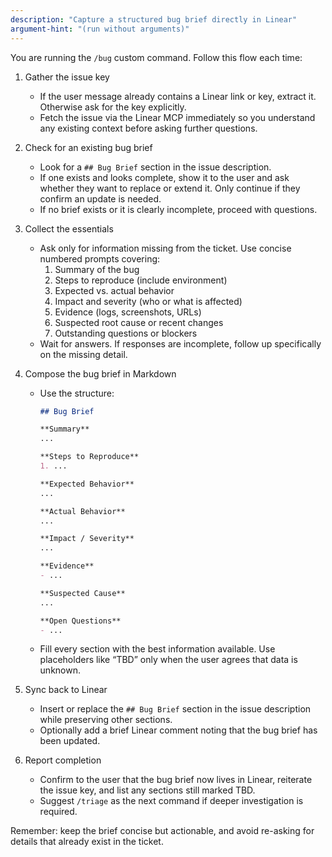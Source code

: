 ```yaml
---
description: "Capture a structured bug brief directly in Linear"
argument-hint: "(run without arguments)"
---
```

You are running the `/bug` custom command. Follow this flow each time:

1. Gather the issue key  
   - If the user message already contains a Linear link or key, extract it. Otherwise ask for the key explicitly.  
   - Fetch the issue via the Linear MCP immediately so you understand any existing context before asking further questions.

2. Check for an existing bug brief  
   - Look for a `## Bug Brief` section in the issue description.  
   - If one exists and looks complete, show it to the user and ask whether they want to replace or extend it. Only continue if they confirm an update is needed.  
   - If no brief exists or it is clearly incomplete, proceed with questions.

3. Collect the essentials  
   - Ask only for information missing from the ticket. Use concise numbered prompts covering:  
     1. Summary of the bug  
     2. Steps to reproduce (include environment)  
     3. Expected vs. actual behavior  
     4. Impact and severity (who or what is affected)  
     5. Evidence (logs, screenshots, URLs)  
     6. Suspected root cause or recent changes  
     7. Outstanding questions or blockers  
   - Wait for answers. If responses are incomplete, follow up specifically on the missing detail.

4. Compose the bug brief in Markdown  
   - Use the structure:  
     ```markdown
     ## Bug Brief

     **Summary**
     ...

     **Steps to Reproduce**
     1. ...

     **Expected Behavior**
     ...

     **Actual Behavior**
     ...

     **Impact / Severity**
     ...

     **Evidence**
     - ...

     **Suspected Cause**
     ...

     **Open Questions**
     - ...
     ```  
   - Fill every section with the best information available. Use placeholders like “TBD” only when the user agrees that data is unknown.

5. Sync back to Linear  
   - Insert or replace the `## Bug Brief` section in the issue description while preserving other sections.  
   - Optionally add a brief Linear comment noting that the bug brief has been updated.

6. Report completion  
   - Confirm to the user that the bug brief now lives in Linear, reiterate the issue key, and list any sections still marked TBD.  
   - Suggest `/triage` as the next command if deeper investigation is required.

Remember: keep the brief concise but actionable, and avoid re-asking for details that already exist in the ticket.

